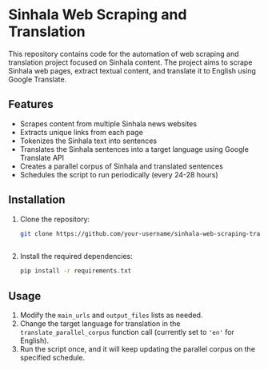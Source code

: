 # Sinhala Web Scraping and Translation

This repository contains code for the automation of web scraping and translation project focused on Sinhala content. The project aims to scrape Sinhala web pages, extract textual content, and translate it to English using Google Translate.

## Features

- Scrapes content from multiple Sinhala news websites
- Extracts unique links from each page
- Tokenizes the Sinhala text into sentences
- Translates the Sinhala sentences into a target language using Google Translate API
- Creates a parallel corpus of Sinhala and translated sentences
- Schedules the script to run periodically (every 24-28 hours)

## Installation

1. Clone the repository:
   ```bash
   git clone https://github.com/your-username/sinhala-web-scraping-translator.git
     
2. Install the required dependencies:
    ```bash
   pip install -r requirements.txt
   
## Usage

1. Modify the `main_urls` and `output_files` lists as needed.
2. Change the target language for translation in the `translate_parallel_corpus` function call (currently set to `'en'` for English).
3. Run the script once, and it will keep updating the parallel corpus on the specified schedule.










